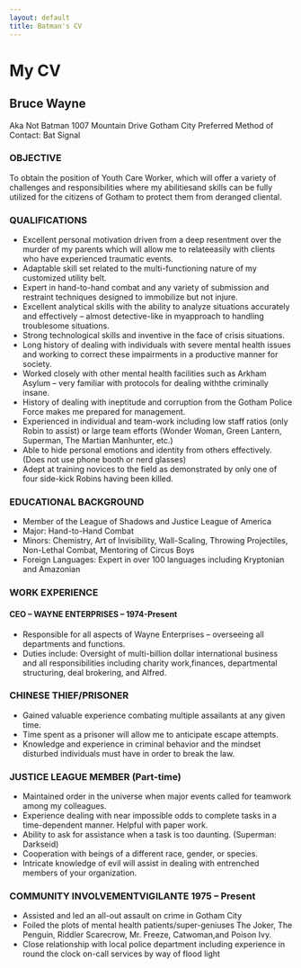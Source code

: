 ```yaml
---
layout: default
title: Batman's CV
---
```

# My CV
	
## Bruce Wayne

Aka Not Batman
1007 Mountain Drive
Gotham City
Preferred Method of Contact: Bat Signal


### OBJECTIVE
To obtain the position of Youth Care Worker, which will offer a variety of challenges and responsibilities where my abilitiesand skills can be fully utilized for the citizens of Gotham to protect them from deranged cliental.

### QUALIFICATIONS
* Excellent personal motivation driven from a deep resentment over the murder of my parents which will allow me to relateeasily with clients who have experienced traumatic events.
* Adaptable skill set related to the multi-functioning nature of my customized utility belt.
* Expert in hand-to-hand combat and any variety of submission and restraint techniques designed to immobilize but not injure.
* Excellent analytical skills with the ability to analyze situations accurately and effectively – almost detective-like in myapproach to handling troublesome situations.
* Strong technological skills and inventive in the face of crisis situations.
* Long history of dealing with individuals with severe mental health issues and working to correct these impairments in a productive manner for society.
* Worked closely with other mental health facilities such as Arkham Asylum – very familiar with protocols for dealing withthe criminally insane.
* History of dealing with ineptitude and corruption from the Gotham Police Force makes me prepared for management.
* Experienced in individual and team-work including low staff ratios (only Robin to assist) or large team efforts (Wonder Woman, Green Lantern, Superman, The Martian Manhunter, etc.)
* Able to hide personal emotions and identity from others effectively. (Does not use phone booth or nerd glasses)
* Adept at training novices to the field as demonstrated by only one of four side-kick Robins having been killed.

### EDUCATIONAL BACKGROUND
* Member of the League of Shadows and Justice League of America
* Major: Hand-to-Hand Combat
* Minors: Chemistry, Art of Invisibility, Wall-Scaling, Throwing Projectiles, Non-Lethal Combat, Mentoring of Circus Boys
* Foreign Languages: Expert in over 100 languages including Kryptonian and Amazonian

### WORK EXPERIENCE
#### CEO – WAYNE ENTERPRISES – 1974-Present
* Responsible for all aspects of Wayne Enterprises – overseeing all departments and functions.
* Duties include: Oversight of multi-billion dollar international business and all responsibilities including charity work,finances, departmental structuring, deal brokering, and Alfred.

### CHINESE THIEF/PRISONER 
* Gained valuable experience combating multiple assailants at any given time.
* Time spent as a prisoner will allow me to anticipate escape attempts.
* Knowledge and experience in criminal behavior and the mindset disturbed individuals must have in order to break the law.

### JUSTICE LEAGUE MEMBER (Part-time)
* Maintained order in the universe when major events called for teamwork among my colleagues.
* Experience dealing with near impossible odds to complete tasks in a time-dependent manner. Helpful with paper work.
* Ability to ask for assistance when a task is too daunting. (Superman: Darkseid)
* Cooperation with beings of a different race, gender, or species.
* Intricate knowledge of evil will assist in dealing with entrenched members of your organization.

### COMMUNITY INVOLVEMENTVIGILANTE 1975 – Present
* Assisted and led an all-out assault on crime in Gotham City
* Foiled the plots of mental health patients/super-geniuses The Joker, The Penguin, Riddler Scarecrow, Mr. Freeze, Catwoman,and Poison Ivy.
* Close relationship with local police department including experience in round the clock on-call services by way of flood light
